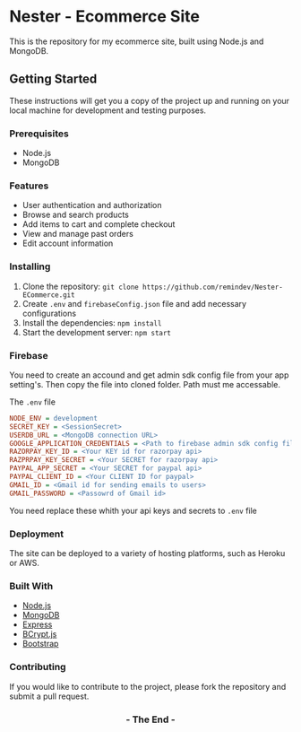 



# Nester - Ecommerce Site

This is the repository for my ecommerce site, built using Node.js and MongoDB.

## Getting Started

These instructions will get you a copy of the project up and running on your local machine for development and testing purposes.

### Prerequisites

- Node.js
- MongoDB

### Features

- User authentication and authorization
- Browse and search products
- Add items to cart and complete checkout
- View and manage past orders
- Edit account information

### Installing

1. Clone the repository: `git clone https://github.com/remindev/Nester-ECommerce.git`
2. Create `.env` and `firebaseConfig.json` file and add necessary configurations
3. Install the dependencies: `npm install`
4. Start the development server: `npm start`

### Firebase

You need to create an accound and get admin sdk config file from your app setting's. Then copy the file into cloned folder. Path must me accessable.

The `.env` file

```ini
NODE_ENV = development
SECRET_KEY = <SessionSecret>
USERDB_URL = <MongoDB connection URL>
GOOGLE_APPLICATION_CREDENTIALS = <Path to firebase admin sdk config file>
RAZORPAY_KEY_ID = <Your KEY id for razorpay api>
RAZPRPAY_KEY_SECRET = <Your SECRET for razorpay api>
PAYPAL_APP_SECRET = <Your SECRET for paypal api>
PAYPAL_CLIENT_ID = <Your CLIENT ID for paypal>
GMAIL_ID = <Gmail id for sending emails to users>
GMAIL_PASSWORD = <Passowrd of Gmail id>
```

You need replace these whith your api keys and secrets to `.env` file

### Deployment

The site can be deployed to a variety of hosting platforms, such as Heroku or AWS.

### Built With

- [Node.js](https://nodejs.org/)
- [MongoDB](https://www.mongodb.com/)
- [Express](https://expressjs.com/)
- [BCrypt.js](https://www.npmjs.com/package/bcryptjs)
- [Bootstrap](https://getbootstrap.com/)

### Contributing

If you would like to contribute to the project, please fork the repository and submit a pull request.

### <h3 style="text-align:center">- The End -</h3>
